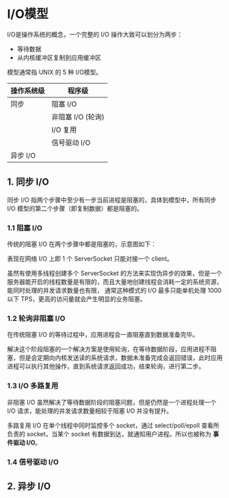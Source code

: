 # I/O模型
I/O是操作系统的概念，一个完整的 I/O 操作大致可以划分为两步：
* 等待数据
* 从内核缓冲区复制到应用缓冲区

模型通常指 UNIX 的 5 种 I/O模型。

|操作系统级|程序级|
|---|---|
|同步|阻塞 I/O|
||非阻塞 I/O (轮询)|
||I/O 复用|
||信号驱动 I/O|
|异步 I/O||

## 1. 同步 I/O
同步 I/O 指两个步骤中至少有一步当前进程是阻塞的，具体到模型中，所有同步 I/O 模型的第二个步骤（即复制数据）都是阻塞的。
### 1.1 阻塞 I/O
传统的阻塞 I/O 在两个步骤中都是阻塞的，示意图如下：

表现在网络 I/O 上即 1 个 ServerSocket 只能对接一个 client。

虽然有使用多线程创建多个 ServerSocket 的方法来实现伪异步的效果，但是一个服务器能开启的线程数量是有限的，而且大量地创建线程会消耗一定的系统资源，能同时处理的并发请求数量也有限，
通常这种模式的 I/O 最多只能单机处理 1000 以下 TPS，更高的访问量就会产生明显的业务阻塞。

### 1.2 轮询非阻塞 I/O
在传统阻塞 I/O 的等待过程中，应用进程会一直阻塞直到数据准备完毕。

解决这个阶段阻塞的一个解决方案是使用轮询，在等待数据阶段，应用进程不阻塞，但是会定期向内核发送读的系统请求，数据未准备完成会返回错误，此时应用进程可以执行其他操作，直到系统请求返回成功，结束轮询，进行第二步。

### 1.3 I/O 多路复用
非阻塞 I/O 虽然解决了等待数据阶段的阻塞问题，但是仍然是一个进程处理一个 I/O 请求，能处理的并发请求数量相较于阻塞 I/O 并没有提升。

多路复用 I/O 在单个线程中同时监控多个 socket，通过 select/poll/epoll 查看所负责的 socket，当某个 socket 有数据到达，就通知用户进程。所以也被称为 **事件驱动 I/O**。



### 1.4 信号驱动 I/O

## 2. 异步 I/O
